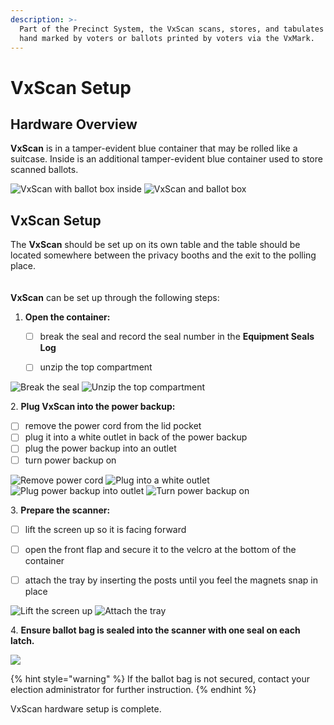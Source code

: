 ```yaml
---
description: >-
  Part of the Precinct System, the VxScan scans, stores, and tabulates ballots
  hand marked by voters or ballots printed by voters via the VxMark.
---
```


# VxScan Setup

## Hardware Overview

**VxScan** is in a tamper-evident blue container that may be rolled like a suitcase. Inside is an additional tamper-evident blue container used to store scanned ballots.

![VxScan with ballot box inside](<../../.gitbook/assets/vxscan sealed and on wheels.png>) ![VxScan and ballot box](<../../.gitbook/assets/vxscan with ballot box outside.png>)

## VxScan Setup

The **VxScan** should be set up on its own table and the table should be located somewhere between the privacy booths and the exit to the polling place.\
\
\
**VxScan** can be set up through the following steps:

1.  **Open the container:**

    * [ ] break the seal and record the seal number in the **Equipment Seals Log**
    * [ ] unzip the top compartment



![Break the seal](<../../.gitbook/assets/vxscan sealed.png>) ![Unzip the top compartment](<../../.gitbook/assets/vxscan top open (4).png>)



2\. **Plug VxScan into the power backup:**

* [ ] remove the power cord from the lid pocket&#x20;
* [ ] plug it into a white outlet in back of the power backup
* [ ] plug the power backup into an outlet
* [ ] turn power backup on

![Remove power cord](<../../.gitbook/assets/vxscan cord.png>) ![Plug into a white outlet ](<../../.gitbook/assets/vxscan into ups (1).png>) ![Plug power backup into outlet](<../../.gitbook/assets/ups plugged in wall (1).png>) ![Turn power backup on](<../../.gitbook/assets/ups power button.png>)



3\. **Prepare the scanner:**

* [ ] lift the screen up so it is facing forward
* [ ] open the front flap and secure it to the velcro at the bottom of the container
* [ ] attach the tray by inserting the posts until you feel the magnets snap in place



![Lift the screen up](<../../.gitbook/assets/vxscan screen up (1).png>) ![Attach the tray](<../../.gitbook/assets/attach the tray.png>)



4\. **Ensure ballot bag is sealed into the scanner with one seal on each latch.**

![](<../../.gitbook/assets/image (165).png>)

{% hint style="warning" %}
If the ballot bag is not secured, contact your election administrator for further instruction.&#x20;
{% endhint %}

VxScan hardware setup is complete.
